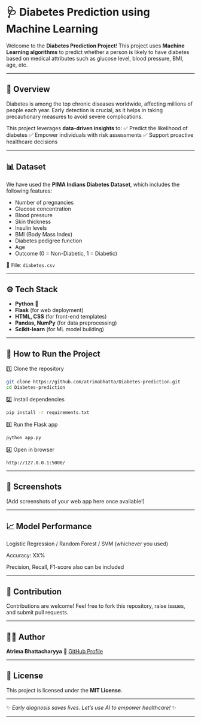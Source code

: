 
# 🩺 Diabetes Prediction using Machine Learning

Welcome to the **Diabetes Prediction Project**!
This project uses **Machine Learning algorithms** to predict whether a person is likely to have diabetes based on medical attributes such as glucose level, blood pressure, BMI, age, etc.

---

## 📌 Overview

Diabetes is among the top chronic diseases worldwide, affecting millions of people each year.
Early detection is crucial, as it helps in taking precautionary measures to avoid severe complications.

This project leverages **data-driven insights** to:
✅ Predict the likelihood of diabetes
✅ Empower individuals with risk assessments
✅ Support proactive healthcare decisions

---

## 📊 Dataset

We have used the **PIMA Indians Diabetes Dataset**, which includes the following features:

* Number of pregnancies
* Glucose concentration
* Blood pressure
* Skin thickness
* Insulin levels
* BMI (Body Mass Index)
* Diabetes pedigree function
* Age
* Outcome (0 = Non-Diabetic, 1 = Diabetic)

📂 File: `diabetes.csv`

---

## ⚙️ Tech Stack

* **Python** 🐍
* **Flask** (for web deployment)
* **HTML, CSS** (for front-end templates)
* **Pandas, NumPy** (for data preprocessing)
* **Scikit-learn** (for ML model building)

---

## 🚀 How to Run the Project

1️⃣ Clone the repository

```bash
git clone https://github.com/atrimabhatta/Diabetes-prediction.git
cd Diabetes-prediction
```

2️⃣ Install dependencies

```bash
pip install -r requirements.txt
```

3️⃣ Run the Flask app

```bash
python app.py
```

4️⃣ Open in browser

```
http://127.0.0.1:5000/
```

---

## 📸 Screenshots

(Add screenshots of your web app here once available!)

---

## 📈 Model Performance

Logistic Regression / Random Forest / SVM (whichever you used)

Accuracy: XX%

Precision, Recall, F1-score also can be included

---

## 🤝 Contribution

Contributions are welcome!
Feel free to fork this repository, raise issues, and submit pull requests.

---

## 👩‍💻 Author

**Atrima Bhattacharyya**
🔗 [GitHub Profile](https://github.com/atrimabhatta)

---

## 📜 License

This project is licensed under the **MIT License**.

---

✨ *Early diagnosis saves lives. Let’s use AI to empower healthcare!* ✨

---

